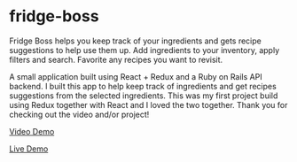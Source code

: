 # fridge-boss

Fridge Boss helps you keep track of your ingredients and gets recipe suggestions to help use them up.
Add ingredients to your inventory, apply filters and search.
Favorite any recipes you want to revisit.

A small application built using React + Redux and a Ruby on Rails API backend. I built this app to help keep track of ingredients and get recipes suggestions from the selected ingredients. This was my first project build using Redux together with React and I loved the two together. Thank you for checking out the video and/or project!

<a href="https://youtu.be/scUg8TZ5dFo">Video Demo</a>

<a href="https://fridge-boss.herokuapp.com">Live Demo</a>

